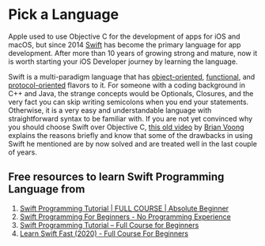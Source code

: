 # Pick a Language

Apple used to use Objective C for the development of apps for iOS and macOS, but since 2014 [Swift](https://www.swift.org/documentation/) has become the primary language for app development. After more than 10 years of growing strong and mature, now it is worth starting your iOS Developer journey by learning the language.

Swift is a multi-paradigm language that has [object-oriented](https://www.geeksforgeeks.org/introduction-of-object-oriented-programming/), [functional](https://www.geeksforgeeks.org/functional-programming-paradigm/), and [protocol-oriented](https://www.kodeco.com/6742901-protocol-oriented-programming-tutorial-in-swift-5-1-getting-started) flavors to it. For someone with a coding background in C++ and Java, the strange concepts would be Optionals, Closures, and the very fact you can skip writing semicolons when you end your statements. Otherwise, it is a very easy and understandable language with straightforward syntax to be familiar with. If you are not yet convinced why you should choose Swift over Objective C, [this old video](https://www.youtube.com/watch?v=h3CKQajX99M) by [Brian Voong](https://www.letsbuildthatapp.com) explains the reasons briefly and know that some of the drawbacks in using Swift he mentioned are by now solved and are treated well in the last couple of years.

## Free resources to learn Swift Programming Language from

1. [Swift Programming Tutorial | FULL COURSE | Absolute Beginner](https://www.youtube.com/watch?v=CwA1VWP0Ldw)
2. [Swift Programming For Beginners - No Programming Experience](https://www.udemy.com/course/swift-programming-for-beginners-no-experience/?utm_source=adwords&utm_medium=udemyads&utm_campaign=Search_DSA_GammaCatchall_NonP_la.EN_cc.ROW-English&campaigntype=Search&portfolio=ROW-English&language=EN&product=Course&test=&audience=DSA&topic=&priority=Gamma&utm_content=deal4584&utm_term=_._ag_169801645584_._ad_700876640599_._kw__._de_c_._dm__._pl__._ti_dsa-1456167871416_._li_1005570_._pd__._&matchtype=&gad_source=1&gbraid=0AAAAADROdO0Chfq6xvRDtlKV5u88C6bJB&gclid=Cj0KCQjw5ea1BhC6ARIsAEOG5pxkS48V0tvew_5Gp314bZhFSCk8zLoN-vQ7a7Gp9j4uJa_frklh-ykaAhG9EALw_wcB)
3. [Swift Programming Tutorial – Full Course for Beginners](https://www.youtube.com/watch?v=8Xg7E9shq0U)
4. [Learn Swift Fast (2020) - Full Course For Beginners](https://www.youtube.com/watch?v=FcsY1YPBwzQ)



